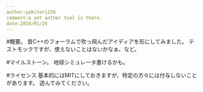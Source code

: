 ```yaml
---
auther:yakitori256
comment:a yet anther tool is there.
date:2019/01/26
---
```


#概要。
昔C++のフォーラムで吹っ飛んだアイディアを形にしてみました。
テストモックですが、使えないことはないかなぁ、など。

#マイルストーン。
地球シミュレータ書けるかも。

#ライセンス
基本的にはMITにしておきますが、特定の方々には付与しないことがあります。
遊んでみてください。